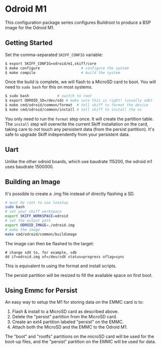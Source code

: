 # Odroid M1

This configuration package series configures Buildroot to produce a BSP image for the
Odroid M1.

## Getting Started

Set the comma-separated `SKIFF_CONFIG` variable:

```sh
$ export SKIFF_CONFIG=odroid/m1,skiff/core
$ make configure                   # configure the system
$ make compile                     # build the system
```

Once the build is complete, we will flash to a MicroSD card to boot. You will
need to `sudo bash` for this on most systems.

```sh
$ sudo bash             # switch to root
$ export ODROID_SD=/dev/sdz # make sure this is right! (usually sdb)
$ make cmd/odroid/common/format  # tell skiff to format the device
$ make cmd/odroid/common/install # tell skiff to install the os
```

You only need to run the `format` step once. It will create the partition table.
The `install` step will overwrite the current Skiff installation on the card,
taking care to not touch any persistent data (from the persist partition). It's
safe to upgrade Skiff independently from your persistent data.

## Uart

Unlike the other odroid boards, which use baudrate 115200, the odroid m1 uses
baudrate 1500000.
 
## Building an Image

It's possible to create a .img file instead of directly flashing a SD.

```sh
# must be root to use losetup
sudo bash
# set your skiff workspace
export SKIFF_WORKSPACE=odroid
# set the output path
export ODROID_IMAGE=./odroid.img
# make the image
make cmd/odroid/common/buildimage
```

The image can then be flashed to the target:

```
# change sdX to, for example, sdb
dd if=odroid.img of=/dev/sdX status=progress oflag=sync
```

This is equivalent to using the format and install scripts.

The persist partition will be resized to fill the available space on first boot.

## Using Emmc for Persist

An easy way to setup the M1 for storing data on the EMMC card is to:

 1. Flash & install to a MicroSD card as described above.
 2. Delete the "persist" partition from the MicroSD card.
 3. Create an ext4 partition labeled "persist" on the EMMC.
 4. Attach both the MicroSD and the EMMC to the Odroid M1.
 
The "boot" and "rootfs" partitions on the microSD card will be used for the
boot-up files, and the "persist" partition on the EMMC will be used for data.
